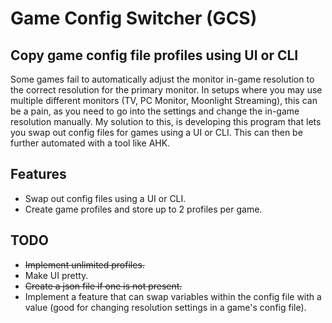 # Game Config Switcher (GCS)
## Copy game config file profiles using UI or CLI

Some games fail to automatically adjust the monitor in-game resolution to the correct resolution for the primary monitor. In setups where you may use multiple different monitors (TV, PC Monitor, Moonlight Streaming), this can be a pain, as you need to go into the settings and change the in-game resolution manually. My solution to this, is developing this program that lets you swap out config files for games using a UI or CLI. This can then be further automated with a tool like AHK.

## Features
* Swap out config files using a UI or CLI.
* Create game profiles and store up to 2 profiles per game.

## TODO
* ~~Implement unlimited profiles.~~
* Make UI pretty.
* ~~Create a json file if one is not present.~~
* Implement a feature that can swap variables within the config file with a value (good for changing resolution settings in a game's config file).
